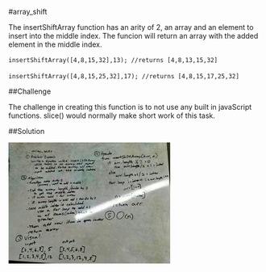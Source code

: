#array_shift

The insertShiftArray function has an arity of 2, an array and an element to insert into the middle index.  The funcion will return an array with the added element in the middle index.  

    insertShiftArray([4,8,15,32],13); //returns [4,8,13,15,32]

    insertShiftArray([4,8,15,25,32],17); //returns [4,8,15,17,25,32]

##Challenge

The challenge in creating this function is to not use any built in javaScript functions.  slice() would normally make short work of this task.

##Solution

![whiteboard](assets/array_shift.jpg)